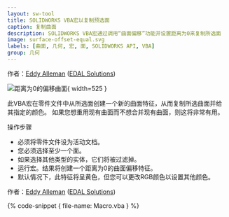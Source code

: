 ```yaml
---
layout: sw-tool
title: SOLIDWORKS VBA宏以复制预选面
caption: 复制曲面
description: SOLIDWORKS VBA宏通过调用“曲面偏移”功能并设置距离为0来复制所选面
image: surface-offset-equal.svg
labels: [曲面, 几何, 宏, 面, SOLIDWORKS API, VBA]
group: 几何
---
```

作者：[Eddy Alleman](https://www.linkedin.com/in/eddyalleman/) ([EDAL Solutions](www.edalsolutions.be))

![距离为0的偏移曲面](surface-offset-workflow.png){ width=525 }

此VBA宏在零件文件中从所选面创建一个新的曲面特征，从而复制所选曲面并给其指定的颜色。
如果您想重用现有曲面而不想合并现有曲面，则这将非常有用。

操作步骤

* 必须将零件文件设为活动文档。
* 您必须选择至少一个面。
* 如果选择其他类型的实体，它们将被过滤掉。
* 运行宏。结果将创建一个距离为0的曲面偏移特征。
* 默认情况下，此特征将呈黄色，但您可以更改RGB颜色以设置其他颜色。

作者：[Eddy Alleman](https://www.linkedin.com/in/eddyalleman/) ([EDAL Solutions](https://www.edalsolutions.be/index.php/en/))

{% code-snippet { file-name: Macro.vba } %}